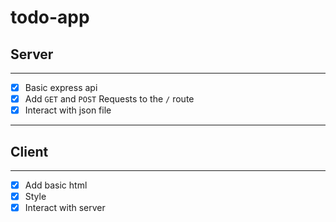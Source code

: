 # todo-app
## Server
---
- [x] Basic express api
- [x] Add `GET` and `POST` Requests to the `/` route
- [x] Interact with json file
---
## Client
---
- [x] Add basic html
- [x] Style
- [x] Interact with server